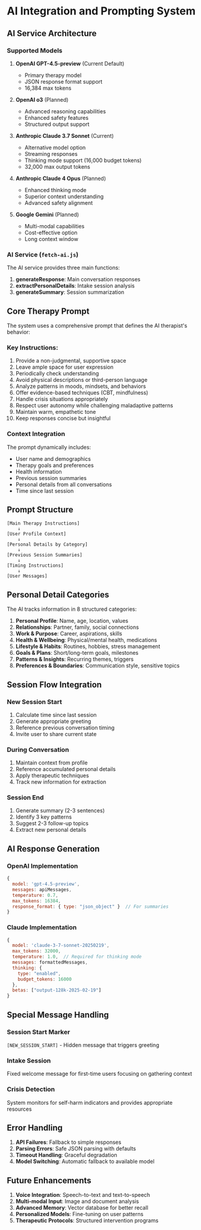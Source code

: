 # AI Integration and Prompting System

## AI Service Architecture

### Supported Models

1. **OpenAI GPT-4.5-preview** (Current Default)
   - Primary therapy model
   - JSON response format support
   - 16,384 max tokens

2. **OpenAI o3** (Planned)
   - Advanced reasoning capabilities
   - Enhanced safety features
   - Structured output support

3. **Anthropic Claude 3.7 Sonnet** (Current)
   - Alternative model option
   - Streaming responses
   - Thinking mode support (16,000 budget tokens)
   - 32,000 max output tokens

4. **Anthropic Claude 4 Opus** (Planned)
   - Enhanced thinking mode
   - Superior context understanding
   - Advanced safety alignment

5. **Google Gemini** (Planned)
   - Multi-modal capabilities
   - Cost-effective option
   - Long context window

### AI Service (`fetch-ai.js`)

The AI service provides three main functions:

1. **generateResponse**: Main conversation responses
2. **extractPersonalDetails**: Intake session analysis
3. **generateSummary**: Session summarization

## Core Therapy Prompt

The system uses a comprehensive prompt that defines the AI therapist's behavior:

### Key Instructions:
1. Provide a non-judgmental, supportive space
2. Leave ample space for user expression
3. Periodically check understanding
4. Avoid physical descriptions or third-person language
5. Analyze patterns in moods, mindsets, and behaviors
6. Offer evidence-based techniques (CBT, mindfulness)
7. Handle crisis situations appropriately
8. Respect user autonomy while challenging maladaptive patterns
9. Maintain warm, empathetic tone
10. Keep responses concise but insightful

### Context Integration

The prompt dynamically includes:
- User name and demographics
- Therapy goals and preferences
- Health information
- Previous session summaries
- Personal details from all conversations
- Time since last session

## Prompt Structure

```
[Main Therapy Instructions]
    ↓
[User Profile Context]
    ↓
[Personal Details by Category]
    ↓
[Previous Session Summaries]
    ↓
[Timing Instructions]
    ↓
[User Messages]
```

## Personal Detail Categories

The AI tracks information in 8 structured categories:

1. **Personal Profile**: Name, age, location, values
2. **Relationships**: Partner, family, social connections
3. **Work & Purpose**: Career, aspirations, skills
4. **Health & Wellbeing**: Physical/mental health, medications
5. **Lifestyle & Habits**: Routines, hobbies, stress management
6. **Goals & Plans**: Short/long-term goals, milestones
7. **Patterns & Insights**: Recurring themes, triggers
8. **Preferences & Boundaries**: Communication style, sensitive topics

## Session Flow Integration

### New Session Start
1. Calculate time since last session
2. Generate appropriate greeting
3. Reference previous conversation timing
4. Invite user to share current state

### During Conversation
1. Maintain context from profile
2. Reference accumulated personal details
3. Apply therapeutic techniques
4. Track new information for extraction

### Session End
1. Generate summary (2-3 sentences)
2. Identify 3 key patterns
3. Suggest 2-3 follow-up topics
4. Extract new personal details

## AI Response Generation

### OpenAI Implementation
```javascript
{
  model: 'gpt-4.5-preview',
  messages: apiMessages,
  temperature: 0.7,
  max_tokens: 16384,
  response_format: { type: "json_object" }  // For summaries
}
```

### Claude Implementation
```javascript
{
  model: 'claude-3-7-sonnet-20250219',
  max_tokens: 32000,
  temperature: 1.0,  // Required for thinking mode
  messages: formattedMessages,
  thinking: {
    type: "enabled",
    budget_tokens: 16000
  },
  betas: ["output-128k-2025-02-19"]
}
```

## Special Message Handling

### Session Start Marker
`[NEW_SESSION_START]` - Hidden message that triggers greeting

### Intake Session
Fixed welcome message for first-time users focusing on gathering context

### Crisis Detection
System monitors for self-harm indicators and provides appropriate resources

## Error Handling

1. **API Failures**: Fallback to simple responses
2. **Parsing Errors**: Safe JSON parsing with defaults
3. **Timeout Handling**: Graceful degradation
4. **Model Switching**: Automatic fallback to available model

## Future Enhancements

1. **Voice Integration**: Speech-to-text and text-to-speech
2. **Multi-modal Input**: Image and document analysis
3. **Advanced Memory**: Vector database for better recall
4. **Personalized Models**: Fine-tuning on user patterns
5. **Therapeutic Protocols**: Structured intervention programs